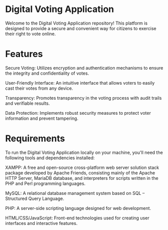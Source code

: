 
# Digital Voting Application
Welcome to the Digital Voting Application repository! This platform is designed to provide a secure and convenient way for citizens to exercise their right to vote online.

# Features
Secure Voting: Utilizes encryption and authentication mechanisms to ensure the integrity and confidentiality of votes.

User-Friendly Interface: An intuitive interface that allows voters to easily cast their votes from any device.

Transparency: Promotes transparency in the voting process with audit trails and verifiable results.

Data Protection: Implements robust security measures to protect voter information and prevent tampering.

# Requirements
To run the Digital Voting Application locally on your machine, you'll need the following tools and dependencies installed:

XAMPP: A free and open-source cross-platform web server solution stack package developed by Apache Friends, consisting mainly of the Apache HTTP Server, MariaDB database, and interpreters for scripts written in the PHP and Perl programming languages.

MySQL: A relational database management system based on SQL – Structured Query Language.

PHP: A server-side scripting language designed for web development.

HTML/CSS/JavaScript: Front-end technologies used for creating user interfaces and interactive features.
